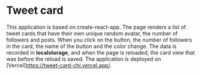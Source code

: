 # Tweet card

This application is based on create-react-app. The page renders a list of tweet cards that have their own unique random avatar, the number of followers and posts. When you click on the button, the number of followers in the card, the name of the button and the color change. The data is recorded in **localstorage**, and when the page is reloaded, the card view that was before the reload is saved. The application is deployed on [Vercel]https://tweet-card-chi.vercel.app/.
